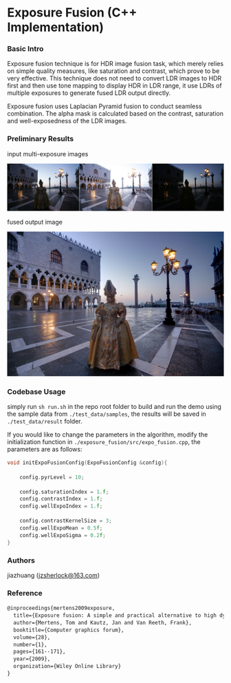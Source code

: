 # Exposure Fusion (C++ Implementation)

### Basic Intro

Exposure fusion technique is for HDR image fusion task, which merely relies on simple quality measures, like saturation and contrast, which prove to be very
effective. This technique does not need to convert LDR images to HDR first and then use tone mapping to display HDR in LDR range, it use LDRs of multiple exposures to generate fused LDR output directly.

Exposure fusion uses Laplacian Pyramid fusion to conduct seamless combination. The alpha mask is calculated based on the contrast, saturation and well-exposedness of the LDR images.

### Preliminary Results

input multi-exposure images

![multi_expo](./assets/multi_exposure.png)

fused output image

![output](./assets/fused_image.png)

### Codebase Usage

simply run `sh run.sh` in the repo root folder to build and run the demo using the sample data from `./test_data/samples`, the results will be saved in `./test_data/result` folder.

If you would like to change the parameters in the algorithm, modify the initialization function in `./exposure_fusion/src/expo_fusion.cpp`, the parameters are as follows:

```c++
void initExpoFusionConfig(ExpoFusionConfig &config){

    config.pyrLevel = 10;

    config.saturationIndex = 1.f;
    config.contrastIndex = 1.f;
    config.wellExpoIndex = 1.f;

    config.contrastKernelSize = 3;
    config.wellExpoMean = 0.5f;
    config.wellExpoSigma = 0.2f;
}
```

### Authors

jiazhuang (jzsherlock@163.com)

### Reference

```latex
@inproceedings{mertens2009exposure,
  title={Exposure fusion: A simple and practical alternative to high dynamic range photography},
  author={Mertens, Tom and Kautz, Jan and Van Reeth, Frank},
  booktitle={Computer graphics forum},
  volume={28},
  number={1},
  pages={161--171},
  year={2009},
  organization={Wiley Online Library}
}
```
